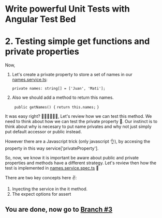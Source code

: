 # Write powerful Unit Tests with Angular Test Bed

# 2. Testing simple get functions and private properties

Now,
1. Let's create a private property to store a set of names in our [names.service.ts](https://github.com/seagomezar/ng-col-angular-ut/blob/step2/src/app/names.service.ts):

    `private names: string[] = ['Juan', 'Mati'];`

2. Also we should add a method to return this names. 

    ` public getNames() {`
        `return this.names;`
    `}`

It was easy right? 🎉🎉🎉🤗🤗🤗, Let's review how we can test this method. We need to think about how we can test the private property 🧐. Our instinct is to think about why is necesary to put name privates and why not just simply put default accessor or public instead. 

However there are a Javascript trick (only javascript 👌), by accesing the property in this way service['privateProperty']. 

So, now, we know it is important be aware about public and private properties and methods have a different strategy. Let's review then how the test is implemented in  [names.service.spec.ts](https://github.com/seagomezar/ng-col-angular-ut/blob/step2/src/app/names.service.spec.ts) 🧐

There are two key concepts here ✌️:

1. Inyecting the service in the it method.
2. The expect options for assert



## You are done, now go to [Branch #3](https://github.com/seagomezar/ng-col-angular-ut/tree/step3)